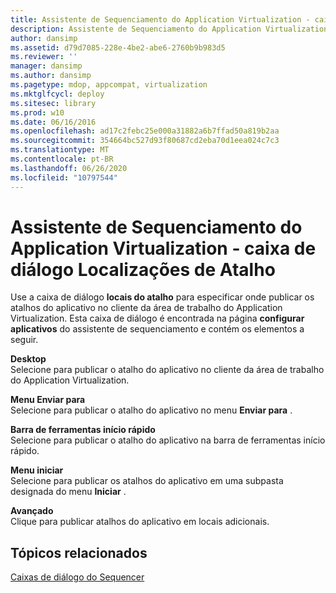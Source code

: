 ```yaml
---
title: Assistente de Sequenciamento do Application Virtualization - caixa de diálogo Localizações de Atalho
description: Assistente de Sequenciamento do Application Virtualization - caixa de diálogo Localizações de Atalho
author: dansimp
ms.assetid: d79d7085-228e-4be2-abe6-2760b9b983d5
ms.reviewer: ''
manager: dansimp
ms.author: dansimp
ms.pagetype: mdop, appcompat, virtualization
ms.mktglfcycl: deploy
ms.sitesec: library
ms.prod: w10
ms.date: 06/16/2016
ms.openlocfilehash: ad17c2febc25e000a31882a6b7ffad50a819b2aa
ms.sourcegitcommit: 354664bc527d93f80687cd2eba70d1eea024c7c3
ms.translationtype: MT
ms.contentlocale: pt-BR
ms.lasthandoff: 06/26/2020
ms.locfileid: "10797544"
---
```

# Assistente de Sequenciamento do Application Virtualization - caixa de diálogo Localizações de Atalho


Use a caixa de diálogo **locais do atalho** para especificar onde publicar os atalhos do aplicativo no cliente da área de trabalho do Application Virtualization. Esta caixa de diálogo é encontrada na página **configurar aplicativos** do assistente de sequenciamento e contém os elementos a seguir.

<a href="" id="desktop"></a>**Desktop**  
Selecione para publicar o atalho do aplicativo no cliente da área de trabalho do Application Virtualization.

<a href="" id="send-to-menu"></a>**Menu Enviar para**  
Selecione para publicar o atalho do aplicativo no menu **Enviar para** .

<a href="" id="quick-launch-toolbar"></a>**Barra de ferramentas início rápido**  
Selecione para publicar o atalho do aplicativo na barra de ferramentas início rápido.

<a href="" id="start-menu"></a>**Menu iniciar**  
Selecione para publicar os atalhos do aplicativo em uma subpasta designada do menu **Iniciar** .

<a href="" id="advanced"></a>**Avançado**  
Clique para publicar atalhos do aplicativo em locais adicionais.

## Tópicos relacionados


[Caixas de diálogo do Sequencer](sequencer-dialog-boxes.md)

 

 





